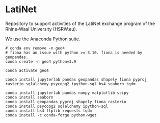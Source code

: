 # LatiNet
Repository to support activities of the LatiNet exchange program of the Rhine-Waal University (HSRW.eu).

We use the Anaconda Python suite.

```
# conda env remove -n geo4
# fiona has an issue with python >= 3.10. fiona is needed by geopandas.
conda create -n geo4 python=3.9

conda activate geo4

conda install jupyterlab pandas geopandas shapely fiona pyproj rasterio sqlalchemy psycopg2 ipython-sql bs4 seaborn tqdm

conda install jupyterlab pandas numpy matplotlib scipy
conda install seaborn
conda install geopandas pyproj shapely fiona rasterio
conda install psycopg2 sqlalchemy ipython-sql
conda install bs4 ftplib requests tqdm
conda install -c conda-forge python-wget
```
